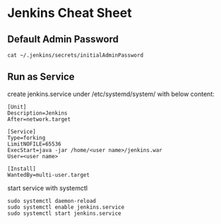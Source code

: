 # Jenkins Cheat Sheet

## Default Admin Password
```
cat ~/.jenkins/secrets/initialAdminPassword
```

## Run as Service

create jenkins.service under /etc/systemd/system/ with below content:
```
[Unit]
Description=Jenkins
After=network.target

[Service]
Type=forking
LimitNOFILE=65536
ExecStart=java -jar /home/<user name>/jenkins.war
User=<user name>

[Install]
WantedBy=multi-user.target

```

start service with systemctl
```
sudo systemctl daemon-reload
sudo systemctl enable jenkins.service
sudo systemctl start jenkins.service
```